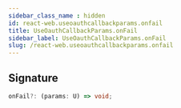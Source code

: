```yaml
---
sidebar_class_name : hidden
id: react-web.useoauthcallbackparams.onfail
title: UseOauthCallbackParams.onFail
sidebar_label: UseOauthCallbackParams.onFail
slug: /react-web.useoauthcallbackparams.onfail
---
```






## Signature

```typescript
onFail?: (params: U) => void;
```
